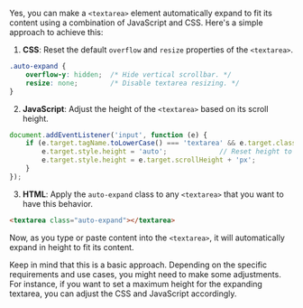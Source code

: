 
Yes, you can make a `<textarea>` element automatically expand to fit its content using a combination of JavaScript and CSS. Here's a simple approach to achieve this:

1. **CSS**: Reset the default `overflow` and `resize` properties of the `<textarea>`.

```css
.auto-expand {
    overflow-y: hidden;  /* Hide vertical scrollbar. */
    resize: none;        /* Disable textarea resizing. */
}
```

2. **JavaScript**: Adjust the height of the `<textarea>` based on its scroll height.

```javascript
document.addEventListener('input', function (e) {
    if (e.target.tagName.toLowerCase() === 'textarea' && e.target.classList.contains('auto-expand')) {
        e.target.style.height = 'auto';             // Reset height to auto before calculating the scroll height.
        e.target.style.height = e.target.scrollHeight + 'px';
    }
});
```

3. **HTML**: Apply the `auto-expand` class to any `<textarea>` that you want to have this behavior.

```html
<textarea class="auto-expand"></textarea>
```

Now, as you type or paste content into the `<textarea>`, it will automatically expand in height to fit its content.

Keep in mind that this is a basic approach. Depending on the specific requirements and use cases, you might need to make some adjustments. For instance, if you want to set a maximum height for the expanding textarea, you can adjust the CSS and JavaScript accordingly.